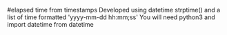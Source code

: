 #elapsed time from timestamps
Developed using datetime strptime() and a list of time formatted 'yyyy-mm-dd hh:mm;ss'
You will need python3 and import datetime from datetime
